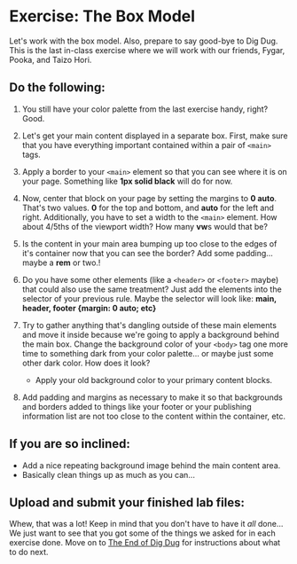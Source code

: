 # Exercise: The Box Model

Let's work with the box model.  Also, prepare to say good-bye to Dig Dug.  This is the last in-class exercise where we will work with our friends, Fygar, Pooka, and Taizo Hori.

## Do the following:

1. You still have your color palette from the last exercise handy, right?  Good.

1. Let's get your main content displayed in a separate box.  First, make sure that you have everything important contained within a pair of `<main>` tags.

1. Apply a border to your `<main>` element so that you can see where it is on your page.  Something like **1px solid black** will do for now.

1. Now, center that block on your page by setting the margins to **0 auto**.  That's two values.  **0** for the top and bottom, and **auto** for the left and right.  Additionally, you have to set a width to the `<main>` element.  How about 4/5ths of the viewport width?  How many **vw**s would that be?

1. Is the content in your main area bumping up too close to the edges of it's container now that you can see the border?  Add some padding... maybe a **rem** or two.!

1. Do you have some other elements (like a `<header>` or `<footer>` maybe) that could also use the same treatment?  Just add the elements into the selector of your previous rule.  Maybe the selector will look like: **main, header, footer {margin: 0 auto; etc}**

1. Try to gather anything that's dangling outside of these main elements and move it inside because we're going to apply a background behind the main box.  Change the background color of your `<body>` tag one more time to something dark from your color palette... or maybe just some other dark color.  How does it look?
    - Apply your old background color to your primary content blocks.

1. Add padding and margins as necessary to make it so that backgrounds and borders added to things like your footer or your publishing information list are not too close to the content within the container, etc.

## If you are so inclined:

- Add a nice repeating background image behind the main content area.
- Basically clean things up as much as you can... 

## Upload and submit your finished lab files:

Whew, that was a lot!  Keep in mind that you don't have to have it *all* done... We just want to see that you got some of the things we asked for in each exercise done.  Move on to [The End of Dig Dug](end-of-digdug.md) for instructions about what to do next.

